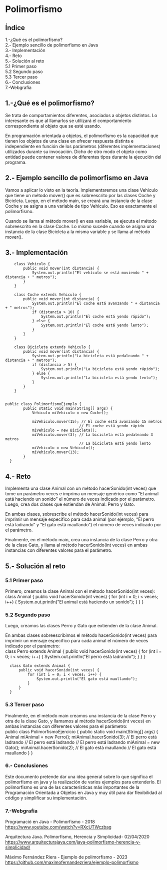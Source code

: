 # Polimorfismo

## Índice
1.-¿Qué es el polimorfismo?  
2.- Ejemplo sencillo de polimorfismo en Java  
3.- Implementación  
4.- Reto  
5.- Solución al reto  
5.1 Primer paso  
5.2 Segundo paso  
5.3 Tercer paso  
6.- Conclusiones  
7.-Webgrafia  

## 1.-¿Qué es el polimorfismo?  
Se trata de comportamientos diferentes, asociados a objetos distintos. Lo interesante es que al llamarlos se utilizará el comportamiento correspondiente al objeto que se esté usando.  
  
En programación orientada a objetos, el polimorfismo es la capacidad que tienen los objetos de una clase en ofrecer respuesta distinta e independiente en función de los parámetros (diferentes implementaciones) utilizados durante su invocación. Dicho de otro modo el objeto como entidad puede contener valores de diferentes tipos durante la ejecución del programa.  

## 2.- Ejemplo sencillo de polimorfismo en Java  
Vamos a aplicar lo visto en la teoría. Implementaremos una clase Vehiculo que tiene un método mover() que es sobreescrito por las clases Coche y Bicicleta. Luego, en el método main, se creará una instancia de la clase Coche y se asigna a una variable de tipo Vehiculo. Eso es exactamente el polimorfismo.   
  
Cuando se llama al método mover() en esa variable, se ejecuta el método sobreescrito en la clase Coche. Lo mismo sucede cuando se asigna una instancia de la clase Bicicleta a la misma variable y se llama al método mover().  

## 3.- Implementación  
        class Vehiculo {
            public void mover(int distancia) {
                System.out.println("El vehículo se está moviendo " + distancia + " metros");
            }
        }

        class Coche extends Vehiculo {
            public void mover(int distancia) {
                System.out.println("El coche está avanzando " + distancia + " metros");
                if (distancia > 10) {
                    System.out.println("El coche está yendo rápido");
                } else {
                    System.out.println("El coche está yendo lento");
                }
            }
        }

        class Bicicleta extends Vehiculo {
            public void mover(int distancia) {
                System.out.println("La bicicleta está pedaleando " + distancia + " metros");
                if (distancia > 5) {
                    System.out.println("La bicicleta está yendo rápido");
                } else {
                    System.out.println("La bicicleta está yendo lento");
                }
            }
        }

              
    public class PolimorfismoEjemplo {
            public static void main(String[] args) {
                Vehiculo miVehiculo = new Coche();

                miVehiculo.mover(15); // El coche está avanzando 15 metros
                                     // El coche está yendo rápido
                miVehiculo = new Bicicleta();
                miVehiculo.mover(3); // La bicicleta está pedaleando 3 metros
                                     // La bicicleta está yendo lento
                miVehiculo = new Vehiculo();
                miVehiculo.mover(13);
            }
      }

## 4.- Reto
Implementa una clase Animal con un método hacerSonido(int veces) que tome un parámetro veces e imprima un mensaje genérico como “El animal está haciendo un sonido” el número de veces indicado por el parámetro. Luego, crea dos clases que extiendan de Animal: Perro y Gato.  
  
En ambas clases, sobrescribe el método hacerSonido(int veces) para imprimir un mensaje específico para cada animal (por ejemplo, “El perro está ladrando” y “El gato está maullando”) el número de veces indicado por el parámetro.  

Finalmente, en el método main, crea una instancia de la clase Perro y otra de la clase Gato, y llama al método hacerSonido(int veces) en ambas instancias con diferentes valores para el parámetro.  

## 5.- Solución al reto  
### 5.1 Primer paso
Primero, creamos la clase Animal con el método hacerSonido(int veces):  
    class Animal {
        public void hacerSonido(int veces) {
            for (int i = 0; i < veces; i++) {
                System.out.println("El animal está haciendo un sonido");
            }
        }
    }

### 5.2 Segundo paso  
Luego, creamos las clases Perro y Gato que extienden de la clase Animal. 
  
En ambas clases sobreescribimos el método hacerSonido(int veces) para imprimir un mensaje específico para cada animal el número de veces indicado por el parámetro:  
      class Perro extends Animal {
          public void hacerSonido(int veces) {
              for (int i = 0; i < veces; i++) {
                  System.out.println("El perro está ladrando");
              }
          }
      }

      class Gato extends Animal {
          public void hacerSonido(int veces) {
              for (int i = 0; i < veces; i++) {
                  System.out.println("El gato está maullando");
              }
          }
      }
 
### 5.3 Tercer paso
Finalmente, en el método main creamos una instancia de la clase Perro y otra de la clase Gato, y llamamos al método hacerSonido(int veces) en ambas instancias con diferentes valores para el parámetro:  
      public class PolimorfismoEjercicio {
          public static void main(String[] args) {
              Animal miAnimal = new Perro();
              miAnimal.hacerSonido(3); // El perro está ladrando
                                       // El perro está ladrando
                                       // El perro está ladrando
              miAnimal = new Gato();
              miAnimal.hacerSonido(2); // El gato está maullando
                                       // El gato está maullando
          }
      }

### 6.- Conclusiones  
Este documento pretende dar una idea general sobre lo que significa el polimorfismo en java y la realización de varios ejemplos para entenderlo. El polimorfismo es una de las características más importantes de la Programación Orientada a Objetos en Java y muy útil para dar flexibilidad al código y simplificar su implementación.  


### 7.-Webgrafia  
Programació en Java - Polimorfismo - 2018  
https://www.youtube.com/watch?v=RXcUTWczbag  
  
Arquitectura Java. Polimorfismo, Herencia y Simplicidad- 02/04/2020  
https://www.arquitecturajava.com/java-polimorfismo-herencia-y-simplicidad/  
  
Máximo Fernández Riera - Ejemplo de polimorfismo - 2023  
https://github.com/maximofernandezriera/ejemplo-polimorfismo  





